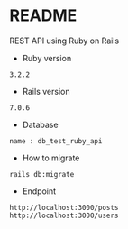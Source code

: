 # README

REST API using Ruby on Rails

* Ruby version
```
3.2.2
```
* Rails version
```
7.0.6
```
* Database
```
name : db_test_ruby_api
```
* How to migrate
```
rails db:migrate
```
* Endpoint
```
http://localhost:3000/posts
http://localhost:3000/users
```